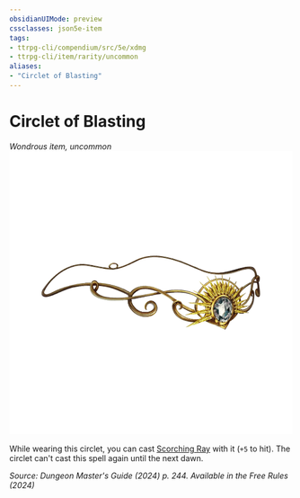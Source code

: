 ```yaml
---
obsidianUIMode: preview
cssclasses: json5e-item
tags:
- ttrpg-cli/compendium/src/5e/xdmg
- ttrpg-cli/item/rarity/uncommon
aliases: 
- "Circlet of Blasting"
---
```

# Circlet of Blasting
*Wondrous item, uncommon*  
![](Misc%20Files/CLI/compendium/items/img/circlet-of-blasting.webp#right)


While wearing this circlet, you can cast [Scorching Ray](Misc%20Files/CLI/compendium/spells/scorching-ray-xphb.md) with it (`+5` to hit). The circlet can't cast this spell again until the next dawn.

*Source: Dungeon Master's Guide (2024) p. 244. Available in the Free Rules (2024)*